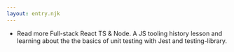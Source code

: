 ```yaml
---
layout: entry.njk
---
```


- Read more  Full-stack React TS & Node. A JS tooling history lesson and learning about the the basics of unit testing with Jest and testing-library.
